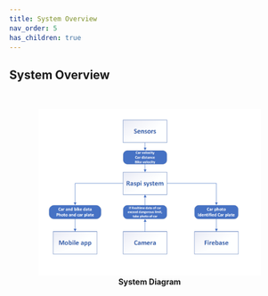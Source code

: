 ```yaml
---
title: System Overview
nav_order: 5
has_children: true
---
```


## System Overview
<br>
<p align="center">
  <img src="../images/System_Diagram.png" width = "400">
  <br> 
  <b> System Diagram </b>    
</p>
